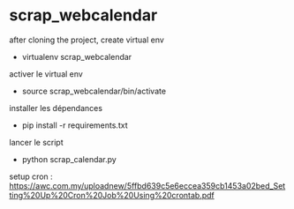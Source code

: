 # scrap_webcalendar

after cloning the project, create virtual env 
- virtualenv scrap_webcalendar

activer le virtual env
- source scrap_webcalendar/bin/activate

installer les dépendances
- pip install -r requirements.txt

lancer le script
- python scrap_calendar.py

setup cron : https://awc.com.my/uploadnew/5ffbd639c5e6eccea359cb1453a02bed_Setting%20Up%20Cron%20Job%20Using%20crontab.pdf